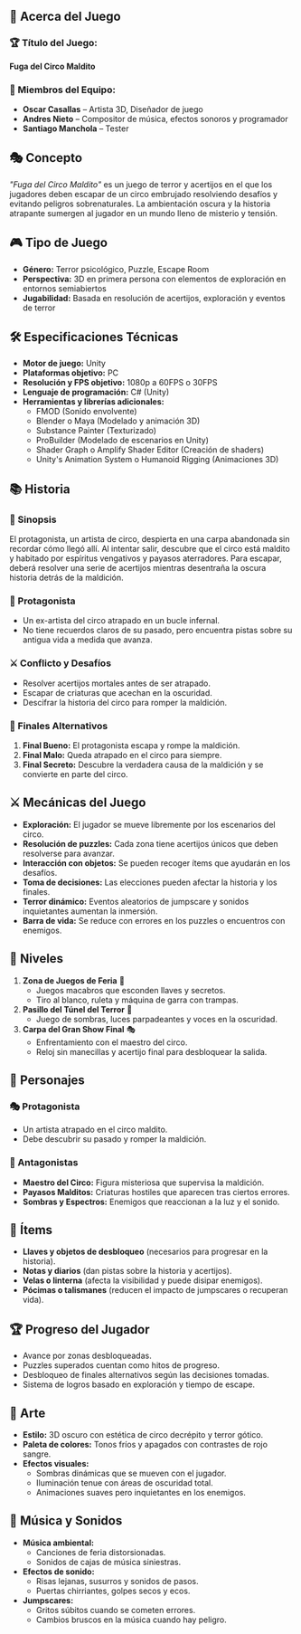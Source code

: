 ## 🎯 Acerca del Juego

### 🏆 Título del Juego:

**Fuga del Circo Maldito**

### 󰌁 Miembros del Equipo:

- **Oscar Casallas** – Artista 3D, Diseñador de juego
- **Andres Nieto** – Compositor de música, efectos sonoros y programador
- **Santiago Manchola** – Tester

## 🎭 Concepto

_"Fuga del Circo Maldito"_ es un juego de terror y acertijos en el que los jugadores deben escapar de un circo embrujado resolviendo desafíos y evitando peligros sobrenaturales. La ambientación oscura y la historia atrapante sumergen al jugador en un mundo lleno de misterio y tensión.

## 🎮 Tipo de Juego

- **Género:** Terror psicológico, Puzzle, Escape Room
- **Perspectiva:** 3D en primera persona con elementos de exploración en entornos semiabiertos
- **Jugabilidad:** Basada en resolución de acertijos, exploración y eventos de terror

## 🛠 Especificaciones Técnicas

- **Motor de juego:** Unity
- **Plataformas objetivo:** PC
- **Resolución y FPS objetivo:** 1080p a 60FPS o 30FPS
- **Lenguaje de programación:** C# (Unity)
- **Herramientas y librerías adicionales:**
  - FMOD (Sonido envolvente)
  - Blender o Maya (Modelado y animación 3D)
  - Substance Painter (Texturizado)
  - ProBuilder (Modelado de escenarios en Unity)
  - Shader Graph o Amplify Shader Editor (Creación de shaders)
  - Unity's Animation System o Humanoid Rigging (Animaciones 3D)

## 📚 Historia

### 🌟 Sinopsis

El protagonista, un artista de circo, despierta en una carpa abandonada sin recordar cómo llegó allí. Al intentar salir, descubre que el circo está maldito y habitado por espíritus vengativos y payasos aterradores. Para escapar, deberá resolver una serie de acertijos mientras desentraña la oscura historia detrás de la maldición.

### 👤 Protagonista

- Un ex-artista del circo atrapado en un bucle infernal.
- No tiene recuerdos claros de su pasado, pero encuentra pistas sobre su antigua vida a medida que avanza.

### ⚔️ Conflicto y Desafíos

- Resolver acertijos mortales antes de ser atrapado.
- Escapar de criaturas que acechan en la oscuridad.
- Descifrar la historia del circo para romper la maldición.

### 📌 Finales Alternativos

1. **Final Bueno:** El protagonista escapa y rompe la maldición.
2. **Final Malo:** Queda atrapado en el circo para siempre.
3. **Final Secreto:** Descubre la verdadera causa de la maldición y se convierte en parte del circo.

## ⚔️ Mecánicas del Juego

- **Exploración:** El jugador se mueve libremente por los escenarios del circo.
- **Resolución de puzzles:** Cada zona tiene acertijos únicos que deben resolverse para avanzar.
- **Interacción con objetos:** Se pueden recoger ítems que ayudarán en los desafíos.
- **Toma de decisiones:** Las elecciones pueden afectar la historia y los finales.
- **Terror dinámico:** Eventos aleatorios de jumpscare y sonidos inquietantes aumentan la inmersión.
- **Barra de vida:** Se reduce con errores en los puzzles o encuentros con enemigos.

## 🌟 Niveles

1. **Zona de Juegos de Feria** 🎯
   - Juegos macabros que esconden llaves y secretos.
   - Tiro al blanco, ruleta y máquina de garra con trampas.
2. **Pasillo del Túnel del Terror** 👻
   - Juego de sombras, luces parpadeantes y voces en la oscuridad.
3. **Carpa del Gran Show Final** 🎭
   - Enfrentamiento con el maestro del circo.
   - Reloj sin manecillas y acertijo final para desbloquear la salida.

## 🥶 Personajes

### 🎭 Protagonista

- Un artista atrapado en el circo maldito.
- Debe descubrir su pasado y romper la maldición.

### 🤡 Antagonistas

- **Maestro del Circo:** Figura misteriosa que supervisa la maldición.
- **Payasos Malditos:** Criaturas hostiles que aparecen tras ciertos errores.
- **Sombras y Espectros:** Enemigos que reaccionan a la luz y el sonido.

## 🎪 Ítems

- **Llaves y objetos de desbloqueo** (necesarios para progresar en la historia).
- **Notas y diarios** (dan pistas sobre la historia y acertijos).
- **Velas o linterna** (afecta la visibilidad y puede disipar enemigos).
- **Pócimas o talismanes** (reducen el impacto de jumpscares o recuperan vida).

## 🏆 Progreso del Jugador

- Avance por zonas desbloqueadas.
- Puzzles superados cuentan como hitos de progreso.
- Desbloqueo de finales alternativos según las decisiones tomadas.
- Sistema de logros basado en exploración y tiempo de escape.

## 🎨 Arte

- **Estilo:** 3D oscuro con estética de circo decrépito y terror gótico.
- **Paleta de colores:** Tonos fríos y apagados con contrastes de rojo sangre.
- **Efectos visuales:**
  - Sombras dinámicas que se mueven con el jugador.
  - Iluminación tenue con áreas de oscuridad total.
  - Animaciones suaves pero inquietantes en los enemigos.

## 🎵 Música y Sonidos

- **Música ambiental:**
  - Canciones de feria distorsionadas.
  - Sonidos de cajas de música siniestras.
- **Efectos de sonido:**
  - Risas lejanas, susurros y sonidos de pasos.
  - Puertas chirriantes, golpes secos y ecos.
- **Jumpscares:**
  - Gritos súbitos cuando se cometen errores.
  - Cambios bruscos en la música cuando hay peligro.
